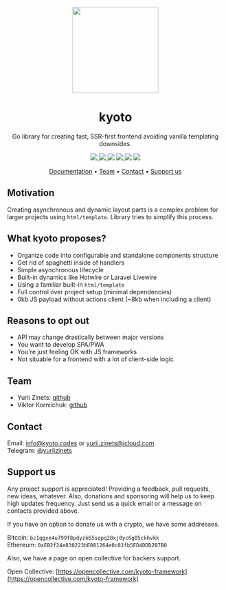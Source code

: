<p align="center">
    <img width="200" src="https://raw.githubusercontent.com/kyoto-framework/kyoto/master/logo.svg" />
</p>

<h1 align="center">kyoto</h1>

<p align="center">
    Go library for creating fast, SSR-first frontend avoiding vanilla templating downsides.
</p>

<p align="center">
    <a href="https://goreportcard.com/report/git.sr.ht/~kyoto-framework/kyoto">
        <img src="https://goreportcard.com/badge/git.sr.ht/~kyoto-framework/kyoto">
    </a>
    <a href="https://codecov.io/gh/kyoto-framework/kyoto">
        <img src="https://codecov.io/gh/kyoto-framework/kyoto/branch/master/graph/badge.svg?token=XVLKT20DP8">
    </a href="https://pkg.go.dev/git.sr.ht/~kyoto-framework/kyoto">
        <img src="https://pkg.go.dev/badge/git.sr.ht/~kyoto-framework/kyoto.svg">
    </a>
    <a href="https://opencollective.com/kyoto-framework">
        <img src="https://img.shields.io/opencollective/all/kyoto-framework?label=backers%20%26%20sponsors">
    </a>
    <img src="https://img.shields.io/github/license/kyoto-framework/kyoto">
    <img src="https://profile-counter.glitch.me/kyoto-framework/count.svg">
</p>

<p align="center">
    <a href="https://pkg.go.dev/git.sr.ht/~kyoto-framework/kyoto">Documentation</a>&nbsp;&bull; <a href="#team">Team</a>&nbsp;&bull; <a href="#contact">Contact</a>&nbsp;&bull; <a href="#support-us">Support us</a>
</p>

## Motivation

Creating asynchronous and dynamic layout parts is a complex problem for larger projects using `html/template`.
Library tries to simplify this process.

## What kyoto proposes?

- Organize code into configurable and standalone components structure
- Get rid of spaghetti inside of handlers
- Simple asynchronous lifecycle
- Built-in dynamics like Hotwire or Laravel Livewire
- Using a familiar built-in `html/template`
- Full control over project setup (minimal dependencies)
- 0kb JS payload without actions client (~8kb when including a client)

## Reasons to opt out

- API may change drastically between major versions
- You want to develop SPA/PWA
- You're just feeling OK with JS frameworks
- Not situable for a frontend with a lot of client-side logic

## Team

- Yurii Zinets: [github](https://github.com/yuriizinets)
- Viktor Korniichuk: [github](https://github.com/RowdyHcs)

## Contact

Email: info@kyoto.codes or yurii.zinets@icloud.com  
Telegram: [@yuriizinets](https://t.me/yuriizinets)

## Support us

Any project support is appreciated! Providing a feedback, pull requests, new ideas, whatever. Also, donations and sponsoring will help us to keep high updates frequency. Just send us a quick email or a message on contacts provided above.

If you have an option to donate us with a crypto, we have some addresses.

Bitcoin: `bc1qgxe4u799f8pdyzk65sqpq28xj0yc6g05ckhvkk`  
Ethereum: `0xEB2f24e830223bE081264e0c81fb5FD4DDD2B7B0`

Also, we have a page on open collective for backers support.

Open Collective: [https://opencollective.com/kyoto-framework](https://opencollective.com/kyoto-framework)